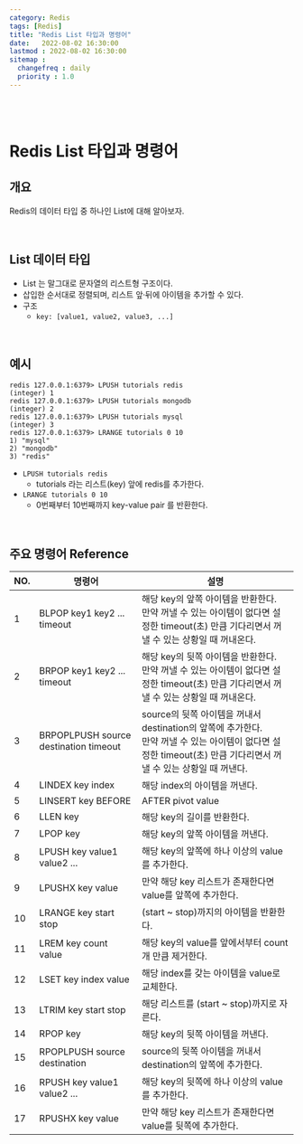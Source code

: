 ```yaml
---
category: Redis
tags: [Redis]
title: "Redis List 타입과 명령어"
date:   2022-08-02 16:30:00 
lastmod : 2022-08-02 16:30:00
sitemap :
  changefreq : daily
  priority : 1.0
---
```


<br/><br/>

# Redis List 타입과 명령어

## 개요

Redis의 데이터 타입 중 하나인 List에 대해 알아보자.

<br/>

## List 데이터 타입

- List 는 말그대로 문자열의 리스트형 구조이다.
- 삽입한 순서대로 정렬되며, 리스트 앞·뒤에 아이템을 추가할 수 있다.
- 구조
    - `key: [value1, value2, value3, ...]`

<br/>

## 예시

```text
redis 127.0.0.1:6379> LPUSH tutorials redis
(integer) 1
redis 127.0.0.1:6379> LPUSH tutorials mongodb
(integer) 2
redis 127.0.0.1:6379> LPUSH tutorials mysql
(integer) 3
redis 127.0.0.1:6379> LRANGE tutorials 0 10
1) "mysql"
2) "mongodb"
3) "redis"
```

- `LPUSH tutorials redis`
    - tutorials 라는 리스트(key) 앞에 redis를 추가한다.
- `LRANGE tutorials 0 10`
    - 0번째부터 10번째까지 key-value pair 를 반환한다.

<br/>

## 주요 명령어 Reference

| NO. | 명령어 | 설명 |
| --- | --- | --- |
| 1 | BLPOP key1 key2 ... timeout | 해당 key의 앞쪽 아이템을 반환한다. <br/> 만약 꺼낼 수 있는 아이템이 없다면 설정한 timeout(초) 만큼 기다리면서 꺼낼 수 있는 상황일 때 꺼내온다. |
| 2 | BRPOP key1 key2 ... timeout | 해당 key의 뒷쪽 아이템을 반환한다. <br/> 만약 꺼낼 수 있는 아이템이 없다면 설정한 timeout(초) 만큼 기다리면서 꺼낼 수 있는 상황일 때 꺼내온다. |
| 3 | BRPOPLPUSH source destination timeout | source의 뒷쪽 아이템을 꺼내서 destination의 앞쪽에 추가한다. <br/> 만약 꺼낼 수 있는 아이템이 없다면 설정한 timeout(초) 만큼 기다리면서 꺼낼 수 있는 상황일 때 꺼낸다. |
| 4 | LINDEX key index | 해당 index의 아이템을 꺼낸다. |
| 5 | LINSERT key BEFORE|AFTER pivot value | 해당 key에 저장된 pivot(value)의 앞|뒤에 value를 삽입한다. |
| 6 | LLEN key | 해당 key의 길이를 반환한다. |
| 7 | LPOP key | 해당 key의 앞쪽 아이템을 꺼낸다. |
| 8 | LPUSH key value1 value2 ... | 해당 key의 앞쪽에 하나 이상의 value를 추가한다. |
| 9 | LPUSHX key value | 만약 해당 key 리스트가 존재한다면 value를 앞쪽에 추가한다. |
| 10 | LRANGE key start stop | (start ~ stop)까지의 아이템을 반환한다. |
| 11 | LREM key count value | 해당 key의 value를 앞에서부터 count 개 만큼 제거한다. |
| 12 | LSET key index value | 해당 index를 갖는 아이템을 value로 교체한다. |
| 13 | LTRIM key start stop | 해당 리스트를 (start ~ stop)까지로 자른다. |
| 14 | RPOP key | 해당 key의 뒷쪽 아이템을 꺼낸다. |
| 15 | RPOPLPUSH source destination | source의 뒷쪽 아이템을 꺼내서 destination의 앞쪽에 추가한다. |
| 16 | RPUSH key value1 value2 ... | 해당 key의 뒷쪽에 하나 이상의 value를 추가한다. |
| 17 | RPUSHX key value | 만약 해당 key 리스트가 존재한다면 value를 뒷쪽에 추가한다. |